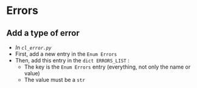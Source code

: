 # Errors

## Add a type of error

* _In `cl_error.py`_
* First, add a new entry in the `Enum Errors`
* Then, add this entry in the `dict ERRORS_LIST` :
  * The key is the `Enum Errors` entry (everything, not only the name or value)
  * The value must be a `str`
